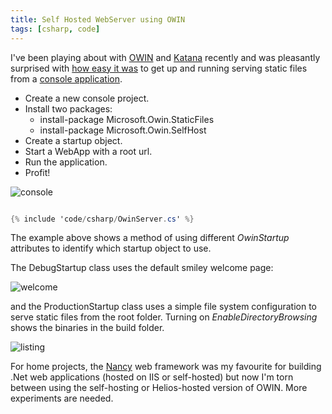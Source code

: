 ```yaml
---
title: Self Hosted WebServer using OWIN
tags: [csharp, code]
---
```


I've been playing about with [OWIN](http://owin.org/) and [Katana](http://msdn.microsoft.com/en-us/magazine/dn451439.aspx)
recently and was pleasantly surprised with [how easy it was](http://www.asp.net/aspnet/overview/owin-and-katana/an-overview-of-project-katana)
to get up and running serving static files from a [console application](http://www.asp.net/aspnet/overview/owin-and-katana/getting-started-with-owin-and-katana).

- Create a new console project.
- Install two packages:
  - install-package Microsoft.Owin.StaticFiles
  - install-package Microsoft.Owin.SelfHost
- Create a startup object.
- Start a WebApp with a root url.
- Run the application.
- Profit!

![console](/assets/img/posts/self-hosted-webserver-using-owin/console.png)

```csharp

{% include 'code/csharp/OwinServer.cs' %}

```

The example above shows a method of using different _OwinStartup_ attributes
to identify which startup object to use.

The DebugStartup class uses the default smiley welcome page:

![welcome](/assets/img/posts/self-hosted-webserver-using-owin/index-welcome.png)

and the ProductionStartup class uses a simple file system configuration to
serve static files from the root folder. Turning on _EnableDirectoryBrowsing_
shows the binaries in the build folder.

![listing](/assets/img/posts/self-hosted-webserver-using-owin/index-browse-folder.png)

For home projects, the [Nancy](http://nancyfx.org/) web framework was my
favourite for building .Net web applications (hosted on IIS or self-hosted)
but now I'm torn between using the self-hosting or Helios-hosted version of
OWIN. More experiments are needed.
